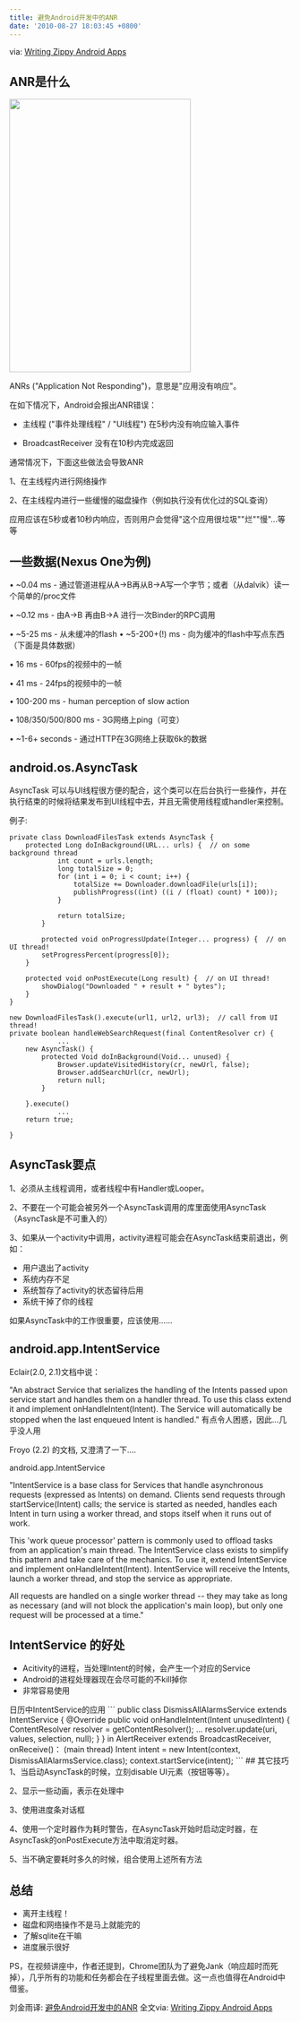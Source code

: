 ```yaml
---
title: 避免Android开发中的ANR
date: '2010-08-27 18:03:45 +0800'
---
```

via:  <a href="http://code.google.com/events/io/2010/sessions/writing-zippy-android-apps.html" target="_blank">Writing Zippy Android Apps</a>

## ANR是什么
<a href="http://log4think.com/wordpress/wp-content/uploads/2010/08/ANR.jpg"><img class="alignnone size-full wp-image-212" title="ANR" src="http://log4think.com/wordpress/wp-content/uploads/2010/08/ANR.jpg" alt="" width="324" height="488" /></a>

ANRs ("Application Not Responding")，意思是"应用没有响应"。

在如下情况下，Android会报出ANR错误：

- 主线程 ("事件处理线程" / "UI线程") 在5秒内没有响应输入事件

- BroadcastReceiver 没有在10秒内完成返回

通常情况下，下面这些做法会导致ANR

1、在主线程内进行网络操作

2、在主线程内进行一些缓慢的磁盘操作（例如执行没有优化过的SQL查询）

应用应该在5秒或者10秒内响应，否则用户会觉得"这个应用很垃圾""烂""慢"...等等

## 一些数据(Nexus One为例)
• ~0.04 ms - 通过管道进程从A->B再从B->A写一个字节；或者（从dalvik）读一个简单的/proc文件

• ~0.12 ms - 由A->B 再由B->A 进行一次Binder的RPC调用

• ~5-25 ms - 从未缓冲的flash
• ~5-200+(!) ms - 向为缓冲的flash中写点东西（下面是具体数据）

•    16 ms - 60fps的视频中的一帧

•    41 ms - 24fps的视频中的一帧

• 100-200 ms - human perception of slow action

• 108/350/500/800 ms - 3G网络上ping（可变）

• ~1-6+ seconds - 通过HTTP在3G网络上获取6k的数据

## android.os.AsyncTask
AsyncTask 可以与UI线程很方便的配合，这个类可以在后台执行一些操作，并在执行结束的时候将结果发布到UI线程中去，并且无需使用线程或handler来控制。

例子:
```
private class DownloadFilesTask extends AsyncTask {
	protected Long doInBackground(URL... urls) {  // on some background thread
			int count = urls.length;
			long totalSize = 0;
			for (int i = 0; i < count; i++) {
				totalSize += Downloader.downloadFile(urls[i]);
				publishProgress((int) ((i / (float) count) * 100));
			}

			return totalSize;
     	} 

		protected void onProgressUpdate(Integer... progress) {  // on UI thread!
		setProgressPercent(progress[0]);
	} 

	protected void onPostExecute(Long result) {  // on UI thread!
		showDialog("Downloaded " + result + " bytes");
	}
} 

new DownloadFilesTask().execute(url1, url2, url3);  // call from UI thread!
private boolean handleWebSearchRequest(final ContentResolver cr) {
            ...
	new AsyncTask() {
	    protected Void doInBackground(Void... unused) {
	    	Browser.updateVisitedHistory(cr, newUrl, false);
	    	Browser.addSearchUrl(cr, newUrl);
	    	return null;
	    } 

	}.execute()
            ...
    return true; 

}
```

## AsyncTask要点
1、必须从主线程调用，或者线程中有Handler或Looper。

2、不要在一个可能会被另外一个AsyncTask调用的库里面使用AsyncTask（AsyncTask是不可重入的）

3、如果从一个activity中调用，activity进程可能会在AsyncTask结束前退出，例如：

<ul>
<li> 用户退出了activity</li>
<li>系统内存不足</li>
<li>系统暂存了activity的状态留待后用</li>
<li>系统干掉了你的线程</li>
</ul>
如果AsyncTask中的工作很重要，应该使用......

## android.app.IntentService
Eclair(2.0, 2.1)文档中说：

"An abstract Service that serializes the handling of the Intents passed upon service start and handles them on a handler  thread.  To use this class extend it and implement onHandleIntent(Intent). The Service will automatically be  stopped when the last enqueued Intent is handled."
有点令人困惑，因此...几乎没人用

Froyo (2.2) 的文档, 又澄清了一下....

android.app.IntentService

"IntentService is a base class for Services that handle asynchronous requests (expressed as Intents) on demand. Clients send requests  through startService(Intent) calls; the service is started as needed, handles each Intent in turn using a worker thread, and stops itself  when it runs out of work.

This 'work queue processor' pattern is commonly used to offload tasks from an application's main thread. The IntentService class exists to  simplify this pattern and take care of the mechanics. To use it, extend IntentService and implement onHandleIntent(Intent). IntentService  will receive the Intents, launch a worker thread, and stop the service as appropriate.

All requests are handled on a single worker thread -- they may take as long as necessary (and will not block the application's main loop), but  only one request will be processed at a time."

## IntentService 的好处

<ul>
<li>Acitivity的进程，当处理Intent的时候，会产生一个对应的Service</li>
<li>Android的进程处理器现在会尽可能的不kill掉你</li>
<li>非常容易使用</li>
</ul>
日历中IntentService的应用
```
public class DismissAllAlarmsService extends IntentService {
	@Override public void onHandleIntent(Intent unusedIntent) {
		ContentResolver resolver = getContentResolver();
		...
		resolver.update(uri, values, selection, null);
	}
}
in AlertReceiver extends BroadcastReceiver, onReceive()：  (main thread)
    Intent intent = new Intent(context, DismissAllAlarmsService.class);
    context.startService(intent);
```
## 其它技巧
1、当启动AsyncTask的时候，立刻disable UI元素（按钮等等）。

2、显示一些动画，表示在处理中

3、使用进度条对话框

4、使用一个定时器作为耗时警告，在AsyncTask开始时启动定时器，在AsyncTask的onPostExecute方法中取消定时器。

5、当不确定要耗时多久的时候，组合使用上述所有方法

## 总结

<ul>
<li>离开主线程！</li>
<li>磁盘和网络操作不是马上就能完的</li>
<li>了解sqlite在干嘛</li>
<li>进度展示很好</li>
</ul>
PS，在视频讲座中，作者还提到，Chrome团队为了避免Jank（响应超时而死掉），几乎所有的功能和任务都会在子线程里面去做。这一点也值得在Android中借鉴。

刘金雨译:  <a href="http://log4think.com/avoid_anr_in_android">避免Android开发中的ANR</a>
全文via:  <a href="http://code.google.com/events/io/2010/sessions/writing-zippy-android-apps.html" target="_blank">Writing Zippy Android Apps</a>

